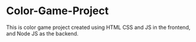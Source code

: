 # Color-Game-Project
This is color game project created using HTML CSS and JS in the frontend, and Node JS as the backend.
